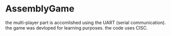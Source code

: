 # AssemblyGame
the multi-player part is accomlished using the UART (serial communication). 
the game was devloped for learning purposes.
the code uses CISC.

